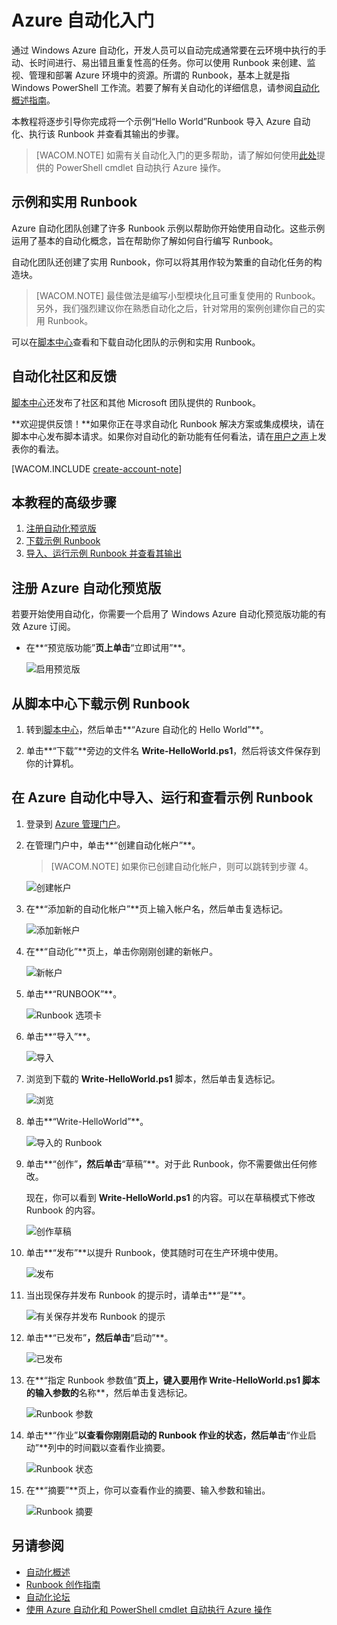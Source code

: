 <properties linkid="automation-create-runbook-from-samples" urlDisplayName="Get Started with Azure Automation" pageTitle="Get Started with Azure Automation" metaKeywords="" description="Learn how to import and run an automation job in Azure." metaCanonical="" services="automation" documentationCenter="" title="Get Started with Azure Automation" authors="" solutions="" manager="" editor="" />

# Azure 自动化入门

通过 Windows Azure 自动化，开发人员可以自动完成通常要在云环境中执行的手动、长时间进行、易出错且重复性高的任务。你可以使用 Runbook 来创建、监视、管理和部署 Azure 环境中的资源。所谓的 Runbook，基本上就是指 Windows PowerShell 工作流。若要了解有关自动化的详细信息，请参阅[自动化概述指南][自动化概述指南]。

本教程将逐步引导你完成将一个示例“Hello World”Runbook 导入 Azure 自动化、执行该 Runbook 并查看其输出的步骤。

> [WACOM.NOTE] 如需有关自动化入门的更多帮助，请了解如何使用[此处][此处]提供的 PowerShell cmdlet 自动执行 Azure 操作。

## 示例和实用 Runbook

Azure 自动化团队创建了许多 Runbook 示例以帮助你开始使用自动化。这些示例运用了基本的自动化概念，旨在帮助你了解如何自行编写 Runbook。

自动化团队还创建了实用 Runbook，你可以将其用作较为繁重的自动化任务的构造块。

> [WACOM.NOTE] 最佳做法是编写小型模块化且可重复使用的 Runbook。另外，我们强烈建议你在熟悉自动化之后，针对常用的案例创建你自己的实用 Runbook。

可以在[脚本中心][脚本中心]查看和下载自动化团队的示例和实用 Runbook。

## 自动化社区和反馈

[脚本中心][1]还发布了社区和其他 Microsoft 团队提供的 Runbook。

**欢迎提供反馈！**如果你正在寻求自动化 Runbook 解决方案或集成模块，请在脚本中心发布脚本请求。如果你对自动化的新功能有任何看法，请在[用户之声][用户之声]上发表你的看法。

[WACOM.INCLUDE [create-account-note](../includes/create-account-note.md)]

## 本教程的高级步骤

1.  [注册自动化预览版][注册自动化预览版]
2.  [下载示例 Runbook][下载示例 Runbook]
3.  [导入、运行示例 Runbook 并查看其输出][导入、运行示例 Runbook 并查看其输出]

## <a name="preview"></a>注册 Azure 自动化预览版

若要开始使用自动化，你需要一个启用了 Windows Azure 自动化预览版功能的有效 Azure 订阅。

-   在**“预览版功能”**页上单击**“立即试用”**。

    ![启用预览版][启用预览版]

## <a name="download-sample"></a>从脚本中心下载示例 Runbook

1.  转到[脚本中心][脚本中心]，然后单击**“Azure 自动化的 Hello World”**。

2.  单击**“下载”**旁边的文件名 **Write-HelloWorld.ps1**，然后将该文件保存到你的计算机。

## <a name="import-sample"></a>在 Azure 自动化中导入、运行和查看示例 Runbook

1.  登录到 [Azure 管理门户][Azure 管理门户]。

2.  在管理门户中，单击**“创建自动化帐户”**。

    > [WACOM.NOTE] 如果你已创建自动化帐户，则可以跳转到步骤 4。

    ![创建帐户][创建帐户]

3.  在**“添加新的自动化帐户”**页上输入帐户名，然后单击复选标记。

    ![添加新帐户][添加新帐户]

4.  在**“自动化”**页上，单击你刚刚创建的新帐户。

    ![新帐户][新帐户]

5.  单击**“RUNBOOK”**。

    ![Runbook 选项卡][Runbook 选项卡]

6.  单击**“导入”**。

    ![导入][导入]

7.  浏览到下载的 **Write-HelloWorld.ps1** 脚本，然后单击复选标记。

    ![浏览][浏览]

8.  单击**“Write-HelloWorld”**。

    ![导入的 Runbook][导入的 Runbook]

9.  单击**“创作”**，然后单击**“草稿”**。对于此 Runbook，你不需要做出任何修改。

    现在，你可以看到 **Write-HelloWorld.ps1** 的内容。可以在草稿模式下修改 Runbook 的内容。

    ![创作草稿][创作草稿]

10. 单击**“发布”**以提升 Runbook，使其随时可在生产环境中使用。

    ![发布][发布]

11. 当出现保存并发布 Runbook 的提示时，请单击**“是”**。

    ![有关保存并发布 Runbook 的提示][有关保存并发布 Runbook 的提示]

12. 单击**“已发布”**，然后单击**“启动”**。

    ![已发布][已发布]

13. 在**“指定 Runbook 参数值”**页上，键入要用作 Write-HelloWorld.ps1 脚本的输入参数的**名称**，然后单击复选标记。

    ![Runbook 参数][Runbook 参数]

14. 单击**“作业”**以查看你刚刚启动的 Runbook 作业的状态，然后单击**“作业启动”**列中的时间戳以查看作业摘要。

    ![Runbook 状态][Runbook 状态]

15. 在**“摘要”**页上，你可以查看作业的摘要、输入参数和输出。

    ![Runbook 摘要][Runbook 摘要]

## 另请参阅

-   [自动化概述][自动化概述]
-   [Runbook 创作指南][Runbook 创作指南]
-   [自动化论坛][自动化论坛]
-   [使用 Azure 自动化和 PowerShell cmdlet 自动执行 Azure 操作][此处]

  [自动化概述指南]: http://go.microsoft.com/fwlink/p/?LinkId=392861
  [此处]: http://blogs.technet.com/b/keithmayer/archive/2014/04/04/step-by-step-getting-started-with-windows-azure-automation.aspx
  [脚本中心]: http://go.microsoft.com/fwlink/p/?LinkId=393029
  [1]: http://go.microsoft.com/fwlink/?LinkID=391681
  [用户之声]: http://feedback.windowsazure.com/forums/34192--general-feedback
  [注册自动化预览版]: #preview
  [下载示例 Runbook]: #download-sample
  [导入、运行示例 Runbook 并查看其输出]: #import-sample
  [启用预览版]: ./media/automation/automation_00_EnablePreview.png
  [Azure 管理门户]: http://manage.windowsazure.com
  [创建帐户]: ./media/automation/automation_01_CreateAccount.png
  [添加新帐户]: ./media/automation/automation_02_addnewautoacct.png
  [新帐户]: ./media/automation/automation_03_NewAutoAcct.png
  [Runbook 选项卡]: ./media/automation/automation_04_RunbooksTab.png
  [导入]: ./media/automation/automation_05_Import.png
  [浏览]: ./media/automation/automation_06_Browse.png
  [导入的 Runbook]: ./media/automation/automation_07_ImportedRunbook.png
  [创作草稿]: ./media/automation/automation_08_AuthorDraft.png
  [发布]: ./media/automation/automation_085_Publish.png
  [有关保存并发布 Runbook 的提示]: ./media/automation/automation_09_SavePubPrompt.png
  [已发布]: ./media/automation/automation_10_PublishStart.png
  [Runbook 参数]: ./media/automation/automation_11_RunbookParams.png
  [Runbook 状态]: ./media/automation/automation_12_RunbookStatus.png
  [Runbook 摘要]: ./media/automation/automation_13_RunbookSummary_callouts.png
  [自动化概述]: http://go.microsoft.com/fwlink/p/?LinkId=392860
  [Runbook 创作指南]: http://go.microsoft.com/fwlink/p/?LinkID=301740
  [自动化论坛]: http://go.microsoft.com/fwlink/p/?LinkId=390561
